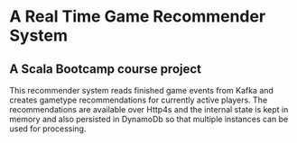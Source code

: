# A Real Time Game Recommender System
## A Scala Bootcamp course project

This recommender system reads finished game events from Kafka and creates gametype recommendations for currently active players. The recommendations are available over Http4s and the internal state is kept in memory and also persisted in DynamoDb so that multiple instances can be used for processing.
